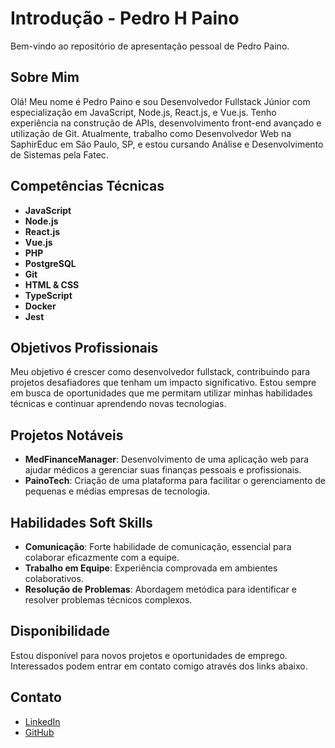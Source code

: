# Introdução - Pedro H Paino

Bem-vindo ao repositório de apresentação pessoal de Pedro Paino.

## Sobre Mim

Olá! Meu nome é Pedro Paino e sou Desenvolvedor Fullstack Júnior com especialização em JavaScript, Node.js, React.js, e Vue.js. Tenho experiência na construção de APIs, desenvolvimento front-end avançado e utilização de Git. Atualmente, trabalho como Desenvolvedor Web na SaphirEduc em São Paulo, SP, e estou cursando Análise e Desenvolvimento de Sistemas pela Fatec.

## Competências Técnicas

- **JavaScript**
- **Node.js**
- **React.js**
- **Vue.js**
- **PHP**
- **PostgreSQL**
- **Git**
- **HTML & CSS**
- **TypeScript**
- **Docker**
- **Jest**

## Objetivos Profissionais

Meu objetivo é crescer como desenvolvedor fullstack, contribuindo para projetos desafiadores que tenham um impacto significativo. Estou sempre em busca de oportunidades que me permitam utilizar minhas habilidades técnicas e continuar aprendendo novas tecnologias.

## Projetos Notáveis

- **MedFinanceManager**: Desenvolvimento de uma aplicação web para ajudar médicos a gerenciar suas finanças pessoais e profissionais.
- **PainoTech**: Criação de uma plataforma para facilitar o gerenciamento de pequenas e médias empresas de tecnologia.

## Habilidades Soft Skills

- **Comunicação**: Forte habilidade de comunicação, essencial para colaborar eficazmente com a equipe.
- **Trabalho em Equipe**: Experiência comprovada em ambientes colaborativos.
- **Resolução de Problemas**: Abordagem metódica para identificar e resolver problemas técnicos complexos.

## Disponibilidade

Estou disponível para novos projetos e oportunidades de emprego. Interessados podem entrar em contato comigo através dos links abaixo.

## Contato

- [LinkedIn](https://www.linkedin.com/in/seu-linkedin)
- [GitHub](https://github.com/PedroPaino)
